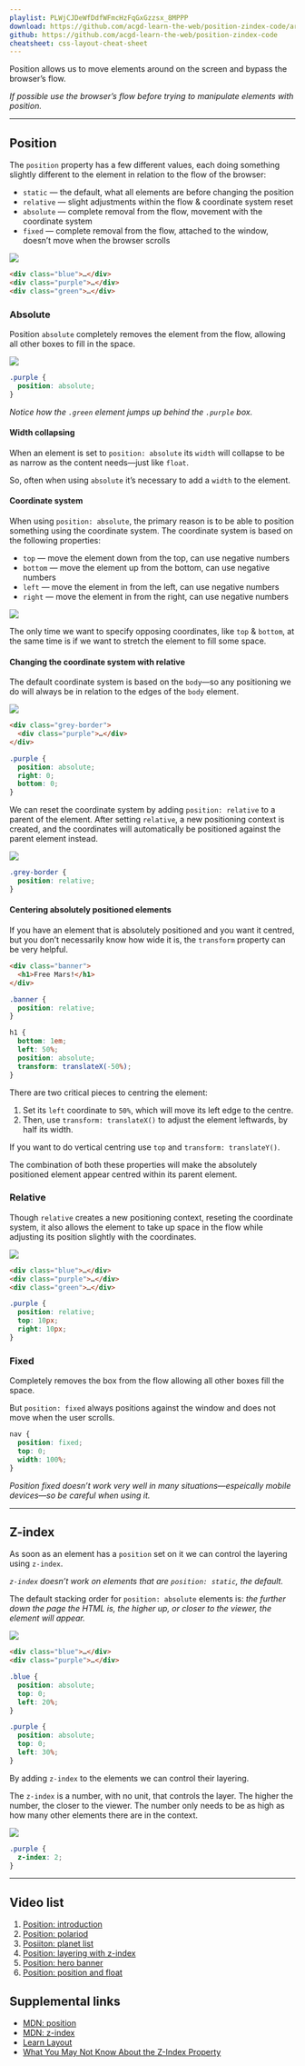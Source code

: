 ```yaml
---
playlist: PLWjCJDeWfDdfWFmcHzFqGxGzzsx_8MPPP
download: https://github.com/acgd-learn-the-web/position-zindex-code/archive/master.zip
github: https://github.com/acgd-learn-the-web/position-zindex-code
cheatsheet: css-layout-cheat-sheet
---
```


Position allows us to move elements around on the screen and bypass the browser’s flow.

*If possible use the browser’s flow before trying to manipulate elements with position.*

---

## Position

The `position` property has a few different values, each doing something slightly different to the element in relation to the flow of the browser:

- `static` — the default, what all elements are before changing the position
- `relative` — slight adjustments within the flow & coordinate system reset
- `absolute` — complete removal from the flow, movement with the coordinate system
- `fixed` — complete removal from the flow, attached to the window, doesn’t move when the browser scrolls

![](static-default.png)

```html
<div class="blue">…</div>
<div class="purple">…</div>
<div class="green">…</div>
```

### Absolute

Position `absolute` completely removes the element from the flow, allowing all other boxes to fill in the space.

![](absolute.png)

```css
.purple {
  position: absolute;
}
```

*Notice how the `.green` element jumps up behind the `.purple` box.*

#### Width collapsing

When an element is set to `position: absolute` its `width` will collapse to be as narrow as the content needs—just like `float`.

So, often when using `absolute` it’s necessary to add a `width` to the element.

#### Coordinate system

When using `position: absolute`, the primary reason is to be able to position something using the coordinate system. The coordinate system is based on the following properties:

- `top` — move the element down from the top, can use negative numbers
- `bottom` — move the element up from the bottom, can use negative numbers
- `left` — move the element in from the left, can use negative numbers
- `right` — move the element in from the right, can use negative numbers

![](coordinates.png)

The only time we want to specify opposing coordinates, like `top` & `bottom`, at the same time is if we want to stretch the element to fill some space.

#### Changing the coordinate system with relative

The default coordinate system is based on the `body`—so any positioning we do will always be in relation to the edges of the `body` element.

![](against-body.png)

```html
<div class="grey-border">
  <div class="purple">…</div>
</div>
```

```css
.purple {
  position: absolute;
  right: 0;
  bottom: 0;
}
```

We can reset the coordinate system by adding `position: relative` to a parent of the element. After setting `relative`, a new positioning context is created, and the coordinates will automatically be positioned against the parent element instead.

![](against-relative.png)

```css
.grey-border {
  position: relative;
}
```

#### Centering absolutely positioned elements

If you have an element that is absolutely positioned and you want it centred, but you don’t necessarily know how wide it is, the `transform` property can be very helpful.

```html
<div class="banner">
  <h1>Free Mars!</h1>
</div>
```

```css
.banner {
  position: relative;
}

h1 {
  bottom: 1em;
  left: 50%;
  position: absolute;
  transform: translateX(-50%);
}
```

There are two critical pieces to centring the element:

1. Set its `left` coordinate to `50%`, which will move its left edge to the centre.
2. Then, use `transform: translateX()` to adjust the element leftwards, by half its width.

If you want to do vertical centring use `top` and `transform: translateY()`.

The combination of both these properties will make the absolutely positioned element appear centred within its parent element.

### Relative

Though `relative` creates a new positioning context, reseting the coordinate system, it also allows the element to take up space in the flow while adjusting its position slightly with the coordinates.

![](relative.png)

```html
<div class="blue">…</div>
<div class="purple">…</div>
<div class="green">…</div>
```

```css
.purple {
  position: relative;
  top: 10px;
  right: 10px;
}
```

### Fixed

Completely removes the box from the flow allowing all other boxes fill the space.

But `position: fixed` always positions against the window and does not move when the user scrolls.

```css
nav {
  position: fixed;
  top: 0;
  width: 100%;
}
```

*Position fixed doesn’t work very well in many situations—espeically mobile devices—so be careful when using it.*

---

## Z-index

As soon as an element has a `position` set on it we can control the layering using `z-index`.

*`z-index` doesn’t work on elements that are `position: static`, the default.*

The default stacking order for `position: absolute` elements is: *the further down the page the HTML is, the higher up, or closer to the viewer, the element will appear.*

![](default-stacking.png)

```html
<div class="blue">…</div>
<div class="purple">…</div>
```

```css
.blue {
  position: absolute;
  top: 0;
  left: 20%;
}

.purple {
  position: absolute;
  top: 0;
  left: 30%;
}
```

By adding `z-index` to the elements we can control their layering.

The `z-index` is a number, with no unit, that controls the layer. The higher the number, the closer to the viewer. The number only needs to be as high as how many other elements there are in the context.

![](z-index.png)

```css
.purple {
  z-index: 2;
}
```

---

## Video list

1. [Position: introduction](https://www.youtube.com/watch?v=jVWnfwOZPDI&list=PLWjCJDeWfDdfWFmcHzFqGxGzzsx_8MPPP&index=1)
2. [Position: polariod](https://www.youtube.com/watch?v=kNJuF4aVHEA&list=PLWjCJDeWfDdfWFmcHzFqGxGzzsx_8MPPP&index=2)
3. [Posiiton: planet list](https://www.youtube.com/watch?v=LU3BkaRVf_8&list=PLWjCJDeWfDdfWFmcHzFqGxGzzsx_8MPPP&index=3)
4. [Position: layering with z-index](https://www.youtube.com/watch?v=6VK4KLW0gS8&list=PLWjCJDeWfDdfWFmcHzFqGxGzzsx_8MPPP&index=4)
5. [Position: hero banner](https://www.youtube.com/watch?v=3MpEnd_rRuY&list=PLWjCJDeWfDdfWFmcHzFqGxGzzsx_8MPPP&index=5)
6. [Position: position and float](https://www.youtube.com/watch?v=wydLbIagYsI&list=PLWjCJDeWfDdfWFmcHzFqGxGzzsx_8MPPP&index=6)

## Supplemental links

- [MDN: position](https://developer.mozilla.org/en-US/docs/Web/CSS/position)
- [MDN: z-index](https://developer.mozilla.org/en-US/docs/Web/CSS/z-index)
- [Learn Layout](http://learnlayout.com/)
- [What You May Not Know About the Z-Index Property](http://webdesign.tutsplus.com/tutorials/what-you-may-not-know-about-the-z-index-property--webdesign-16892)
